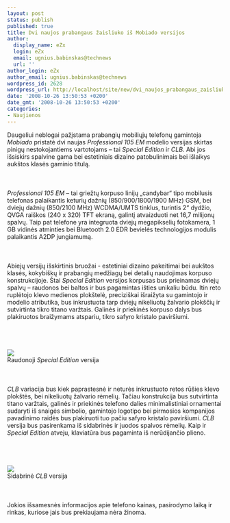 ```yaml
---
layout: post
status: publish
published: true
title: Dvi naujos prabangaus žaisliuko iš Mobiado versijos
author:
  display_name: eZx
  login: eZx
  email: ugnius.babinskas@technews
  url: ''
author_login: eZx
author_email: ugnius.babinskas@technews
wordpress_id: 2628
wordpress_url: http://localhost/site/new/dvi_naujos_prabangaus_zaisliuko_is_mobiado_versijos/
date: '2008-10-26 13:50:53 +0200'
date_gmt: '2008-10-26 13:50:53 +0200'
categories:
- Naujienos
---
```

<p>Daugeliui neblogai pažįstama prabangių mobiliųjų telefonų gamintoja <i>Mobiado</i> pristatė dvi naujas <i>Professional 105 EM</i> modelio versijas skirtas pinigų nestokojantiems vartotojams – tai <i>Special Edition</i> ir <i>CLB</i>. Abi jos išsiskirs spalvine gama bei estetiniais dizaino patobulinimais bei išlaikys aukštos klasės gaminio titulą.<br />
<br><br />
<br><i>Professional 105 EM</i> – tai griežtų korpuso linijų „candybar“ tipo mobilusis telefonas palaikantis keturių dažnių (850/900/1800/1900 MHz) GSM, bei dviejų dažnių (850/2100 MHz) WCDMA/UMTS tinklus, turintis 2“ dydžio, QVGA raiškos (240 x 320) TFT ekraną, galintį atvaizduoti net 16,7 milijonų spalvų. Taip pat telefone yra integruota dviejų megapikselių fotokamera, 1 GB vidinės atminties bei Bluetooth 2.0 EDR bevielės technologijos modulis palaikantis A2DP jungiamumą.<br />
<br><br />
<br>Abiejų versijų išskirtinis bruožai - estetiniai dizaino pakeitimai bei aukštos klasės, kokybiškų ir prabangių medžiagų bei detalių naudojimas korpuso konstrukcijoje. Štai <i>Special Edition</i> versijos korpusas bus prieinamas dviejų spalvų – raudonos bei baltos ir bus pagamintas išties unikaliu būdu. Itin reto ruplėtojo klevo medienos plokštelė, preciziškai išraižyta su gamintojo ir modelio atributika, bus inkrustuota tarp dviejų nikeliuotų žalvario plokščių ir sutvirtinta tikro titano varžtais. Galinės ir priekinės korpuso dalys bus plakiruotos braižymams atspariu, tikro safyro kristalo paviršiumi.<br />
<br><br />
<br><br><img src=" http://www.technews.lt/upl/Failai/professional_105em_special_edition_red_both_sides.jpg"><br><span class="saltinis">Raudonoji <i>Special Edition</i> versija</span><br />
<br><br />
<br><i>CLB</i> variacija bus kiek paprastesnė ir neturės inkrustuoto retos rūšies klevo plokštės, bei nikeliuotų žalvario rėmelių. Tačiau konstrukcija bus sutvirtinta titano varžtais, galinės ir priekinės telefono dalies minimalistiniai ornamentai sudaryti iš snaigės simbolio, gamintojo logotipo bei pirmosios kompanijos pavadinimo raidės bus plakiruoti tuo pačiu safyro kristalo paviršiumi. <i>CLB</i> versija bus pasirenkama iš sidabrinės ir juodos spalvos rėmelių. Kaip ir <i>Special Edition</i> atveju, klaviatūra bus pagaminta iš nerūdijančio plieno.<br />
<br><br />
<br><br><img src=" http://www.technews.lt/upl/Failai/professional_105em_clb_silver_both_sides.jpg"><br><span class="saltinis">Sidabrinė <i>CLB</i> versija</span><br />
<br><br />
<br>Jokios išsamesnės informacijos apie telefono kainas, pasirodymo laiką ir rinkas, kuriose jais bus prekiaujama nėra žinoma.<br />
<br><br />
<br><br />
<br></p>
